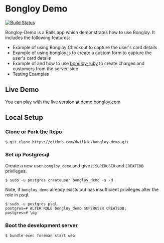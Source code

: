 # Bongloy Demo

[![Build Status](https://travis-ci.org/dwilkie/bongloy-demo.svg?branch=master)](https://travis-ci.org/dwilkie/bongloy-demo)

Bongloy-Demo is a Rails app which demonstrates how to use Bongloy. It includes the following features:
* Example of using Bongloy Checkout to capture the user's card details
* Example of using bongloy.js to create a custom form to capture the user's card details
* Example of and how to use [bongloy-ruby](https://github.com/dwilkie/bongloy-ruby) to create charges and customers from the server-side
* Testing Examples

## Live Demo

You can play with the live version at [demo.bongloy.com](http://demot.bongloy.com)

## Local Setup

### Clone or Fork the Repo

```
$ git clone https://github.com/dwilkie/bongloy-demo.git
```

### Set up Postgresql

Create a new user `bongloy_demo` and give it `SUPERUSER` and `CREATEDB` privileges.

```
$ sudo -u postgres createuser bongloy_demo -s -d
```

Note, if `bongloy_demo` already exists but has insufficient privileges alter the role in psql.

```
$ sudo -u postgres psql
postgres=# ALTER ROLE bongloy_demo SUPERUSER CREATEDB;
postgres=# \dg
```

### Boot the development server

```
$ bundle exec foreman start web
```
